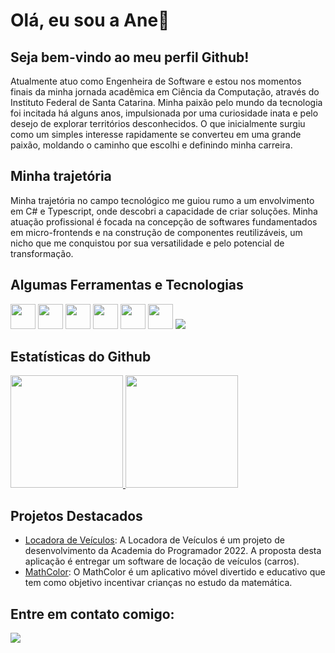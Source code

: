 # Olá, eu sou a Ane👋

## Seja bem-vindo ao meu perfil Github!

Atualmente atuo como Engenheira de Software e estou nos momentos finais da minha jornada acadêmica em Ciência da Computação, através do Instituto Federal de Santa Catarina. Minha paixão pelo mundo da tecnologia foi incitada há alguns anos, impulsionada por uma curiosidade inata e pelo desejo de explorar territórios desconhecidos. O que inicialmente surgiu como um simples interesse rapidamente se converteu em uma grande paixão, moldando o caminho que escolhi e definindo minha carreira.

## Minha trajetória
Minha trajetória no campo tecnológico me guiou rumo a um envolvimento em C# e Typescript, onde descobri a capacidade de criar soluções. Minha atuação profissional é focada na concepção de softwares fundamentados em micro-frontends e na construção de componentes reutilizáveis, um nicho que me conquistou por sua versatilidade e pelo potencial de transformação.

## Algumas Ferramentas e Tecnologias
<div>
  <img src="https://cdn.jsdelivr.net/gh/devicons/devicon/icons/csharp/csharp-original.svg" width="40" height="40" />
  <img src="https://cdn.jsdelivr.net/gh/devicons/devicon/icons/dot-net/dot-net-plain-wordmark.svg" width="40" height="40"/>
  <img src="https://cdn.jsdelivr.net/gh/devicons/devicon/icons/java/java-original.svg" width="40" height="40"/>
  <img src="https://cdn.jsdelivr.net/gh/devicons/devicon/icons/python/python-original.svg" width="40" height="40"/>
  <img src="https://cdn.jsdelivr.net/gh/devicons/devicon/icons/html5/html5-original.svg" width="40" height="40"/>
  <img src="https://cdn.jsdelivr.net/gh/devicons/devicon/icons/css3/css3-original.svg" width="40" height="40"/>
  <img src="https://cdn.jsdelivr.net/gh/devicons/devicon/icons/angularjs/angularjs-original.svg"/>
</div>

## Estatísticas do Github
<div>
  <a href="https://github.com/anegrizotti">
    <img height="180em" src="https://github-readme-stats.vercel.app/api/top-langs/?username=anegrizotti&layout=compact&langs_count=7&theme=dracula"/>
    <img height="180em" src="https://github-readme-stats.vercel.app/api?username=anegrizotti&show_icons=true&theme=dracula&include_all_commits=true&count_private=true"/>
  </a>
</div>

## Projetos Destacados
- [Locadora de Veículos](https://github.com/anegrizotti/locadora.de.veiculos-forms): A Locadora de Veículos é um projeto de desenvolvimento da Academia do Programador 2022. A proposta desta aplicação é entregar um software de locação de veículos (carros).
- [MathColor](https://github.com/anegrizotti/math_color): O MathColor é um aplicativo móvel divertido e educativo que tem como objetivo incentivar crianças no estudo da matemática.

## Entre em contato comigo:
<div>
  <a href="https://www.linkedin.com/in/anegrizotti/" target="_blank"><img src="https://img.shields.io/badge/-LinkedIn-%230077B5?style=for-the-badge&logo=linkedin&logoColor=white" target="_blank"></a>   
</div>
